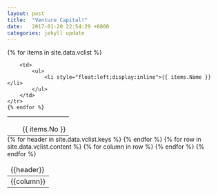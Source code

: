 ```yaml
---
layout: post
title:  "Venture Capital!"
date:   2017-01-20 22:54:29 +0800
categories: jekyll update
---
```



<table style="margin:auto">
     {% for items in site.data.vclist %}
    <tr>
        <td>
            <ul>
                <li style="float:left;display:inline">{{ items.No }}</li>
            </ul>
        </td>
        
        <td>
            <ul>
                <li style="float:left;display:inline">{{ items.Name }}</li>
            </ul>
        </td>
    </tr>
    {% endfor %}
</table>


<table>
  <thead>
    <tr>
    {% for header in site.data.vclist.keys %}
      <td>{{header}}</td>
    {% endfor %}
    </tr>
  </thead>
  <tbody>
    {% for row in site.data.vclist.content %}
    <tr>
    {% for column in row %}
      <td>{{column}}</td>
    {% endfor %}
    </tr>
    {% endfor %}
  </tbody>
</table>
